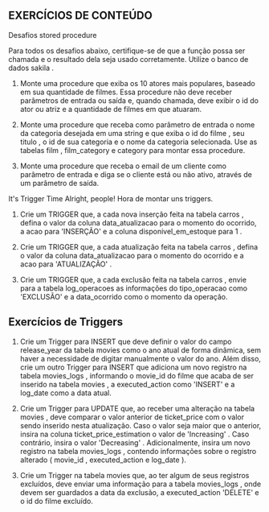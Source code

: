 ## EXERCÍCIOS DE CONTEÚDO

 Desafios stored procedure
 
Para todos os desafios abaixo, certifique-se de que a função possa ser chamada e o resultado dela seja usado corretamente. Utilize o banco de dados sakila .

1) Monte uma procedure que exiba os 10 atores mais populares, baseado em sua quantidade de filmes. Essa procedure não deve receber parâmetros de entrada ou saída e, quando chamada, deve exibir o id do ator ou atriz e a quantidade de filmes em que atuaram.

2) Monte uma procedure que receba como parâmetro de entrada o nome da categoria desejada em uma string e que exiba o id do filme , seu titulo , o id de sua categoria e o nome da categoria selecionada. Use as tabelas film , film_category e category para montar essa procedure.

3) Monte uma procedure que receba o email de um cliente como parâmetro de entrada e diga se o cliente está ou não ativo, através de um parâmetro de saída.



It's Trigger Time
Alright, people! Hora de montar uns triggers. 

1) Crie um TRIGGER que, a cada nova inserção feita na tabela carros , defina o valor da coluna data_atualizacao para o momento do ocorrido, a acao para 'INSERÇÃO' e a coluna disponivel_em_estoque para 1 .

2) Crie um TRIGGER que, a cada atualização feita na tabela carros , defina o valor da coluna data_atualizacao para o momento do ocorrido e a acao para 'ATUALIZAÇÃO' .

3) Crie um TRIGGER que, a cada exclusão feita na tabela carros , envie para a tabela log_operacoes as informações do tipo_operacao como 'EXCLUSÃO' e a data_ocorrido como o momento da operação.


## Exercícios de Triggers

1)    Crie um Trigger para INSERT que deve definir o valor do campo release_year da tabela movies como o ano atual de forma dinâmica, sem haver a necessidade de digitar manualmente o valor do ano. Além disso, crie um outro Trigger para INSERT que adiciona um novo registro na tabela movies_logs , informando o movie_id do filme que acaba de ser inserido na tabela movies , a executed_action como 'INSERT' e a log_date como a data atual.

 2)    Crie um Trigger para UPDATE que, ao receber uma alteração na tabela movies , deve comparar o valor anterior de ticket_price com o valor sendo inserido nesta atualização. Caso o valor seja maior que o anterior, insira na coluna ticket_price_estimation o valor de 'Increasing' . Caso contrário, insira o valor 'Decreasing' . Adicionalmente, insira um novo registro na tabela movies_logs , contendo informações sobre o registro alterado ( movie_id , executed_action e log_date ).

3)    Crie um Trigger na tabela movies que, ao ter algum de seus registros excluídos, deve enviar uma informação para a tabela movies_logs , onde devem ser guardados a data da exclusão, a executed_action 'DELETE' e o id do filme excluído.
